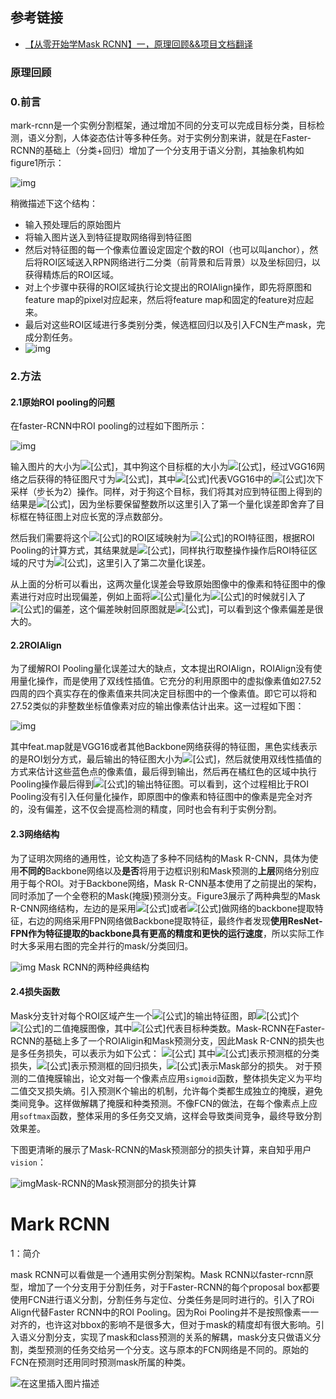 ## 参考链接

* [【从零开始学Mask RCNN】一，原理回顾&&项目文档翻译](https://zhuanlan.zhihu.com/p/150104383)

### 原理回顾

### 0.前言

mark-rcnn是一个实例分割框架，通过增加不同的分支可以完成目标分类，目标检测，语义分割，人体姿态估计等多种任务。对于实例分割来讲，就是在Faster-RCNN的基础上（分类+回归）增加了一个分支用于语义分割，其抽象机构如figure1所示：

![img](https://pic2.zhimg.com/80/v2-633bc797dcc90a23ee2d46c6365ddd21_720w.jpg)

稍微描述下这个结构：

* 输入预处理后的原始图片
* 将输入图片送入到特征提取网络得到特征图
* 然后对特征图的每一个像素位置设定固定个数的ROI（也可以叫anchor），然后将ROI区域送入RPN网络进行二分类（前背景和后背景）以及坐标回归，以获得精炼后的ROI区域。
* 对上个步骤中获得的ROI区域执行论文提出的ROIAlign操作，即先将原图和feature map的pixel对应起来，然后将feature map和固定的feature对应起来。
* 最后对这些ROI区域进行多类别分类，候选框回归以及引入FCN生产mask，完成分割任务。
* ![img](https://pic3.zhimg.com/80/v2-bc1489f2bfa3f4d9be094ad8476103d2_720w.jpg)

### 2.方法

#### 2.1原始ROI pooling的问题

在faster-RCNN中ROI pooling的过程如下图所示：

![img](https://pic2.zhimg.com/80/v2-29cf5852c410c5d38532e9ad0de2879d_720w.jpg)

输入图片的大小为![[公式]](https://www.zhihu.com/equation?tex=800%5Ctimes+800)，其中狗这个目标框的大小为![[公式]](https://www.zhihu.com/equation?tex=665%5Ctimes+665)，经过VGG16网络之后获得的特征图尺寸为![[公式]](https://www.zhihu.com/equation?tex=800%2F32+%5Ctimes+800%2F32%3D25%5Ctimes+25)，其中![[公式]](https://www.zhihu.com/equation?tex=32)代表VGG16中的![[公式]](https://www.zhihu.com/equation?tex=5)次下采样（步长为2）操作。同样，对于狗这个目标，我们将其对应到特征图上得到的结果是![[公式]](https://www.zhihu.com/equation?tex=665%2F32+%5Ctimes+665%2F32%3D20.78%5Ctimes+20.78%3D20%5Ctimes+20)，因为坐标要保留整数所以这里引入了第一个量化误差即舍弃了目标框在特征图上对应长宽的浮点数部分。

然后我们需要将这个![[公式]](https://www.zhihu.com/equation?tex=20%5Ctimes+20)的ROI区域映射为![[公式]](https://www.zhihu.com/equation?tex=7%5Ctimes+7)的ROI特征图，根据ROI Pooling的计算方式，其结果就是![[公式]](https://www.zhihu.com/equation?tex=20%2F7+%5Ctimes+20%2F7%3D2.86%5Ctimes+2.86)，同样执行取整操作操作后ROI特征区域的尺寸为![[公式]](https://www.zhihu.com/equation?tex=2%5Ctimes+2)，这里引入了第二次量化误差。

从上面的分析可以看出，这两次量化误差会导致原始图像中的像素和特征图中的像素进行对应时出现偏差，例如上面将![[公式]](https://www.zhihu.com/equation?tex=2.86)量化为![[公式]](https://www.zhihu.com/equation?tex=2)的时候就引入了![[公式]](https://www.zhihu.com/equation?tex=0.86)的偏差，这个偏差映射回原图就是![[公式]](https://www.zhihu.com/equation?tex=0.86%5Ctimes+32%3D27.52)，可以看到这个像素偏差是很大的。

#### 2.2ROIAlign

为了缓解ROI Pooling量化误差过大的缺点，文本提出ROIAlign，ROIAlign没有使用量化操作，而是使用了双线性插值。它充分的利用原图中的虚拟像素值如27.52四周的四个真实存在的像素值来共同决定目标图中的一个像素值。即它可以将和27.52类似的非整数坐标值像素对应的输出像素估计出来。这一过程如下图：

![img](https://pic4.zhimg.com/80/v2-20ecbdfc6c0ccca67f24213bde72f743_720w.jpg)

其中feat.map就是VGG16或者其他Backbone网络获得的特征图，黑色实线表示的是ROI划分方式，最后输出的特征图大小为![[公式]](https://www.zhihu.com/equation?tex=2%5Ctimes+2)，然后就使用双线性插值的方式来估计这些蓝色点的像素值，最后得到输出，然后再在橘红色的区域中执行Pooling操作最后得到![[公式]](https://www.zhihu.com/equation?tex=2%5Ctimes+2)的输出特征图。可以看到，这个过程相比于ROI Pooling没有引入任何量化操作，即原图中的像素和特征图中的像素是完全对齐的，没有偏差，这不仅会提高检测的精度，同时也会有利于实例分割。

#### 2.3网络结构

为了证明次网络的通用性，论文构造了多种不同结构的Mask R-CNN，具体为使用**不同的**Backbone网络以及**是否**将用于边框识别和Mask预测的**上层**网络分别应用于每个ROI。对于Backbone网络，Mask R-CNN基本使用了之前提出的架构，同时添加了一个全卷积的Mask(掩膜)预测分支。Figure3展示了两种典型的Mask R-CNN网络结构，左边的是采用![[公式]](https://www.zhihu.com/equation?tex=ResNet)或者![[公式]](https://www.zhihu.com/equation?tex=ResNeXt)做网络的backbone提取特征，右边的网络采用FPN网络做Backbone提取特征，最终作者发现**使用ResNet-FPN作为特征提取的backbone具有更高的精度和更快的运行速度**，所以实际工作时大多采用右图的完全并行的mask/分类回归。

![img](https://pic2.zhimg.com/80/v2-39be7259f4dd4eef8a778cd621fe3879_720w.jpg)											Mask RCNN的两种经典结构

#### 2.4损失函数

Mask分支针对每个ROI区域产生一个![[公式]](https://www.zhihu.com/equation?tex=K%5Ctimes+m%5Ctimes+m)的输出特征图，即![[公式]](https://www.zhihu.com/equation?tex=K)个![[公式]](https://www.zhihu.com/equation?tex=m%5Ctimes+m)的二值掩膜图像，其中![[公式]](https://www.zhihu.com/equation?tex=K)代表目标种类数。Mask-RCNN在Faster-RCNN的基础上多了一个ROIAligin和Mask预测分支，因此Mask R-CNN的损失也是多任务损失，可以表示为如下公式： ![[公式]](https://www.zhihu.com/equation?tex=L%3DL_%7Bcls%7D%2BL_%7Bbox%7D%2BL_%7Bmask%7D) 其中![[公式]](https://www.zhihu.com/equation?tex=L_%7Bcls%7D)表示预测框的分类损失，![[公式]](https://www.zhihu.com/equation?tex=L_%7Bbox%7D)表示预测框的回归损失，![[公式]](https://www.zhihu.com/equation?tex=L_%7Bmask%7D)表示Mask部分的损失。 对于预测的二值掩膜输出，论文对每一个像素点应用`sigmoid`函数，整体损失定义为平均二值交叉损失熵。引入预测K个输出的机制，允许每个类都生成独立的掩膜，避免类间竞争。这样做解耦了掩膜和种类预测。不像FCN的做法，在每个像素点上应用`softmax`函数，整体采用的多任务交叉熵，这样会导致类间竞争，最终导致分割效果差。

下图更清晰的展示了Mask-RCNN的Mask预测部分的损失计算，来自知乎用户`vision`：

![img](https://pic4.zhimg.com/80/v2-10ddcfcedc29f2c7fb71cfa154e15f53_720w.jpg)Mask-RCNN的Mask预测部分的损失计算



# Mark RCNN

1：简介

mask RCNN可以看做是一个通用实例分割架构。Mask RCNN以faster-rcnn原型，增加了一个分支用于分割任务，对于Faster-RCNN的每个proposal box都要使用FCN进行语义分割，分割任务与定位、分类任务是同时进行的。引入了ROi Align代替Faster RCNN中的ROI Pooling。因为Roi Pooling并不是按照像素一一对齐的，也许这对bbox的影响不是很多大，但对于mask的精度却有很大影响。引入语义分割分支，实现了mask和class预测的关系的解耦，mask分支只做语义分割，类型预测的任务交给另一个分支。这与原本的FCN网络是不同的。原始的FCN在预测时还用同时预测mask所属的种类。



![在这里插入图片描述](https://img-blog.csdnimg.cn/20190416162658291.?x-oss-process=image/watermark,type_ZmFuZ3poZW5naGVpdGk,shadow_10,text_aHR0cHM6Ly9ibG9nLmNzZG4ubmV0L3FxXzM4MTA5ODQz,size_16,color_FFFFFF,t_70)

